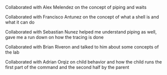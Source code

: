 Collaborated with Alex Melendez on the concept of piping and waits

Collaborated with Francisco Antunez on the concept of what a shell is and what it can do

Collaborated with Sebastian Nunez helped me understand piping as well, gave me a run down on how the tracing is done

Collaborated with Brian Riveron and talked to him about some concepts of the lab

Collaborated with Adrian Orqiz on child behavior and how the child runs the first part of the command and the second half  by the parent
